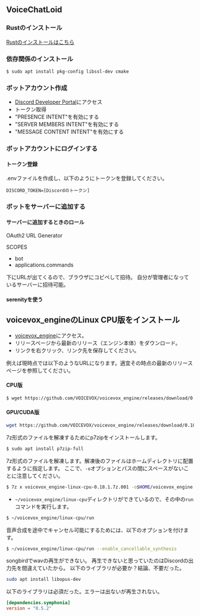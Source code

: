## VoiceChatLoid

### Rustのインストール

[Rustのインストールはこちら](https://www.rust-lang.org/tools/install)

### 依存関係のインストール

```bash
$ sudo apt install pkg-config libssl-dev cmake
```

### ボットアカウント作成

- [Discord Developer Portal](https://discord.com/developers/applications)にアクセス
- トークン取得
- "PRESENCE INTENT"を有効にする
- "SERVER MEMBERS INTENT"を有効にする
- "MESSAGE CONTENT INTENT"を有効にする

### ボットアカウントにログインする

#### トークン登録
.envファイルを作成し、以下のようにトークンを登録してください。

```:.env
DISCORD_TOKEN=[Discordのトークン]
```

### ボットをサーバーに追加する

#### サーバーに追加するときのロール

OAuth2 URL Generator

SCOPES
- bot
- applications.commands

下にURLが出てくるので、ブラウザにコピペして招待。
自分が管理者になっているサーバーに招待可能。

#### serenityを使う

## voicevox_engineのLinux CPU版をインストール

- [voicevox_engine](https://github.com/VOICEVOX/voicevox_engine)にアクセス。
- リリースページから最新のリリース（エンジン本体）をダウンロード。
- リンクを右クリック、リンク先を保存してください。

例えば現時点では以下のようなURLになります。適宜その時点の最新のリリースページを参照してください。

#### CPU版

```bash
$ wget https://github.com/VOICEVOX/voicevox_engine/releases/download/0.18.1/voicevox_engine-linux-cpu-0.18.1.7z.001
```

#### GPU/CUDA版

```bash
wget https://github.com/VOICEVOX/voicevox_engine/releases/download/0.18.1/voicevox_engine-linux-nvidia-0.18.1.7z.001
```

7z形式のファイルを解凍するためにp7zipをインストールします。

```bash
$ sudo apt install p7zip-full
```

7z形式のファイルを解凍します。解凍後のファイルはホームディレクトリに配置するように指定します。
ここで、`-o`オプションとパスの間にスペースがないことに注意してください。

```bash
$ 7z x voicevox_engine-linux-cpu-0.18.1.7z.001 -o$HOME/voicevox_engine
```

- `~/voicevox_engine/linux-cpu`ディレクトリができているので、その中の`run`コマンドを実行します。

```bash
$ ~/voicevox_engine/linux-cpu/run
```

音声合成を途中でキャンセル可能にするためには、以下のオプションを付けます。

```bash
$ ~/voicevox_engine/linux-cpu/run --enable_cancellable_synthesis
```

songbirdでwavの再生ができない。
再生できないと思っていたのはDiscordの出力先を間違えていたから。
以下のライブラリが必要か？結論、不要だった。

```bash
sudo apt install libopus-dev
```

以下のライブラリは必須だった。エラーは出ないが再生されない。

```:Cargo.toml
[dependencies.symphonia]
version = "0.5.2"
```
